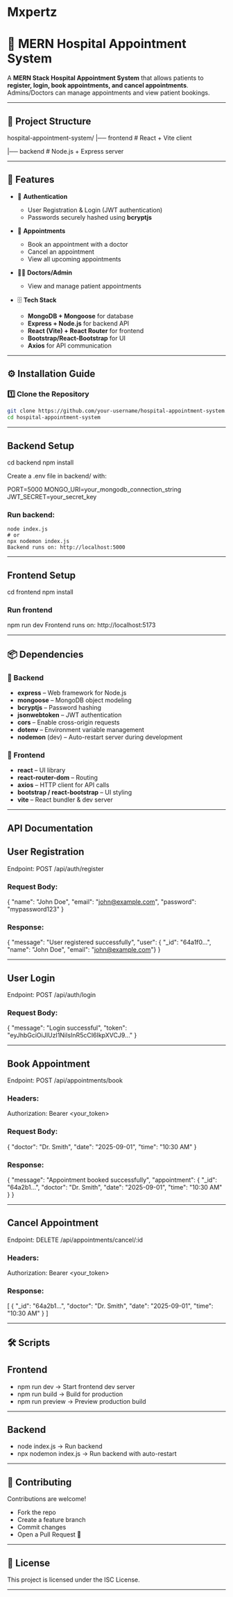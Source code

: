 # Mxpertz
# 🏥 MERN Hospital Appointment System

A **MERN Stack Hospital Appointment System** that allows patients to **register, login, book appointments, and cancel appointments**.  
Admins/Doctors can manage appointments and view patient bookings.  

---

## 📂 Project Structure

hospital-appointment-system/
|── frontend # React + Vite client


|── backend # Node.js + Express server


---

## 🚀 Features

- 👤 **Authentication**
  - User Registration & Login (JWT authentication)
  - Passwords securely hashed using **bcryptjs**

- 📅 **Appointments**
  - Book an appointment with a doctor
  - Cancel an appointment
  - View all upcoming appointments

- 👨‍⚕️ **Doctors/Admin**
  - View and manage patient appointments

- 🗄️ **Tech Stack**
  - **MongoDB + Mongoose** for database
  - **Express + Node.js** for backend API
  - **React (Vite) + React Router** for frontend
  - **Bootstrap/React-Bootstrap** for UI
  - **Axios** for API communication

---

## ⚙️ Installation Guide

### 1️⃣ Clone the Repository
```bash
git clone https://github.com/your-username/hospital-appointment-system.git
cd hospital-appointment-system

```
---

## Backend Setup

cd backend
npm install

Create a .env file in backend/ with:

PORT=5000
MONGO_URI=your_mongodb_connection_string
JWT_SECRET=your_secret_key

### Run backend:

```
node index.js
# or
npx nodemon index.js
Backend runs on: http://localhost:5000
```
---

## Frontend Setup

cd frontend
npm install

### Run frontend
npm run dev
Frontend runs on: http://localhost:5173

---

## 📦 Dependencies

### 🔹 Backend
- **express** – Web framework for Node.js
- **mongoose** – MongoDB object modeling
- **bcryptjs** – Password hashing
- **jsonwebtoken** – JWT authentication
- **cors** – Enable cross-origin requests
- **dotenv** – Environment variable management
- **nodemon** (dev) – Auto-restart server during development

### 🔹 Frontend
- **react** – UI library
- **react-router-dom** – Routing
- **axios** – HTTP client for API calls
- **bootstrap / react-bootstrap** – UI styling
- **vite** – React bundler & dev server

---

## API Documentation

## User Registration

Endpoint:
POST /api/auth/register

### Request Body:

{
  "name": "John Doe",
  "email": "john@example.com",
  "password": "mypassword123"
}

### Response:

{
  "message": "User registered successfully",
  "user": {
    "_id": "64a1f0...",
    "name": "John Doe",
    "email": "john@example.com"}
}

---

## User Login

Endpoint:
POST /api/auth/login

### Request Body:

{
  "message": "Login successful",
  "token": "eyJhbGciOiJIUzI1NiIsInR5cCI6IkpXVCJ9..."
}

---

## Book Appointment
Endpoint:
POST /api/appointments/book

### Headers:

Authorization: Bearer <your_token>

### Request Body:

{
  "doctor": "Dr. Smith",
  "date": "2025-09-01",
  "time": "10:30 AM"
}

### Response:

{
  "message": "Appointment booked successfully",
  "appointment": {
    "_id": "64a2b1...",
    "doctor": "Dr. Smith",
    "date": "2025-09-01",
    "time": "10:30 AM" }
}

---

## Cancel Appointment

Endpoint:
DELETE /api/appointments/cancel/:id

### Headers:

Authorization: Bearer <your_token>

### Response:

[
  {
    "_id": "64a2b1...",
    "doctor": "Dr. Smith",
    "date": "2025-09-01",
    "time": "10:30 AM"
  }
]

---


## 🛠️ Scripts

## Frontend

- npm run dev → Start frontend dev server
- npm run build → Build for production
- npm run preview → Preview production build

---

## Backend

- node index.js → Run backend
- npx nodemon index.js → Run backend with auto-restart

---

## 🤝 Contributing

Contributions are welcome!
- Fork the repo
- Create a feature branch
- Commit changes
- Open a Pull Request 🚀

---


## 📄 License
This project is licensed under the ISC License.


---